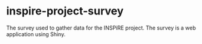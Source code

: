 # inspire-project-survey

The survey used to gather data for the INSPiRE project. The survey is a web application using Shiny. 
